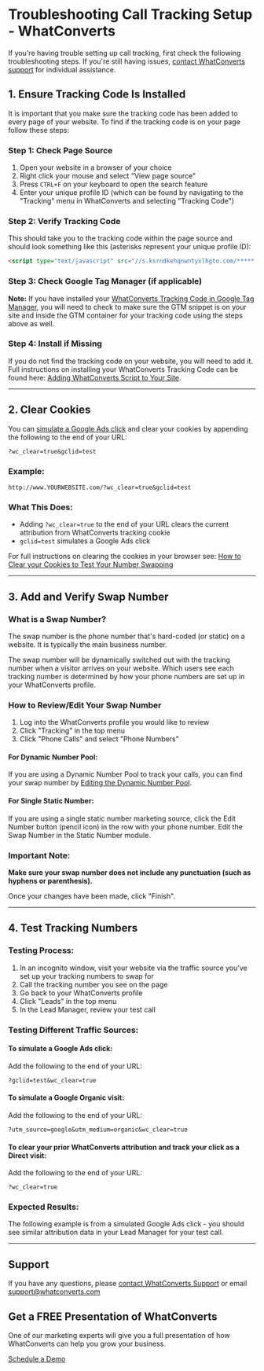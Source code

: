 # Troubleshooting Call Tracking Setup - WhatConverts

If you're having trouble setting up call tracking, first check the following troubleshooting steps. If you're still having issues, [contact WhatConverts support](https://www.whatconverts.com/contact) for individual assistance.

## 1. Ensure Tracking Code Is Installed

It is important that you make sure the tracking code has been added to every page of your website. To find if the tracking code is on your page follow these steps:

### Step 1: Check Page Source
1. Open your website in a browser of your choice
2. Right click your mouse and select "View page source"
3. Press `CTRL+F` on your keyboard to open the search feature
4. Enter your unique profile ID (which can be found by navigating to the "Tracking" menu in WhatConverts and selecting "Tracking Code")

### Step 2: Verify Tracking Code
This should take you to the tracking code within the page source and should look something like this (asterisks represent your unique profile ID):

```html
<script type="text/javascript" src="//s.ksrndkehqnwntyxlhgto.com/*****.js?ver=6.4.3" id="whatconverts-tracking-script-js"></script>
```

### Step 3: Check Google Tag Manager (if applicable)
**Note:** If you have installed your [WhatConverts Tracking Code in Google Tag Manager](https://www.whatconverts.com/help/docs/integrations/google-tag-manager/), you will need to check to make sure the GTM snippet is on your site and inside the GTM container for your tracking code using the steps above as well.

### Step 4: Install if Missing
If you do not find the tracking code on your website, you will need to add it. Full instructions on installing your WhatConverts Tracking Code can be found here: [Adding WhatConverts Script to Your Site](https://www.whatconverts.com/help/docs/getting-started/step-by-step-setup-guide/adding-whatconverts-script-to-your-site/).

---

## 2. Clear Cookies

You can [simulate a Google Ads click](https://www.whatconverts.com/help/docs/integrations/google-ads/testing-your-tracking-number-simulate-a-google-ads-click/) and clear your cookies by appending the following to the end of your URL:

```
?wc_clear=true&gclid=test
```

### Example:
```
http://www.YOURWEBSITE.com/?wc_clear=true&gclid=test
```

### What This Does:
- Adding `?wc_clear=true` to the end of your URL clears the current attribution from WhatConverts tracking cookie
- `gclid=test` simulates a Google Ads click

For full instructions on clearing the cookies in your browser see: [How to Clear your Cookies to Test Your Number Swapping](https://www.whatconverts.com/help/docs/faq/how-to-clear-your-cookies-to-test-your-number-swapping/)

---

## 3. Add and Verify Swap Number

### What is a Swap Number?
The swap number is the phone number that's hard-coded (or static) on a website. It is typically the main business number.

The swap number will be dynamically switched out with the tracking number when a visitor arrives on your website. Which users see each tracking number is determined by how your phone numbers are set up in your WhatConverts profile.

### How to Review/Edit Your Swap Number

1. Log into the WhatConverts profile you would like to review
2. Click "Tracking" in the top menu
3. Click "Phone Calls" and select "Phone Numbers"

#### For Dynamic Number Pool:
If you are using a Dynamic Number Pool to track your calls, you can find your swap number by [Editing the Dynamic Number Pool](https://www.whatconverts.com/help/docs/faq/how-do-i-review-my-dynamic-number-pool-settings/).

#### For Single Static Number:
If you are using a single static number marketing source, click the Edit Number button (pencil icon) in the row with your phone number. Edit the Swap Number in the Static Number module.

### Important Note:
**Make sure your swap number does not include any punctuation (such as hyphens or parenthesis).**

Once your changes have been made, click "Finish".

---

## 4. Test Tracking Numbers

### Testing Process:
1. In an incognito window, visit your website via the traffic source you've set up your tracking numbers to swap for
2. Call the tracking number you see on the page
3. Go back to your WhatConverts profile
4. Click "Leads" in the top menu
5. In the Lead Manager, review your test call

### Testing Different Traffic Sources:

#### To simulate a Google Ads click:
Add the following to the end of your URL:
```
?gclid=test&wc_clear=true
```

#### To simulate a Google Organic visit:
Add the following to the end of your URL:
```
?utm_source=google&utm_medium=organic&wc_clear=true
```

#### To clear your prior WhatConverts attribution and track your click as a Direct visit:
Add the following to the end of your URL:
```
?wc_clear=true
```

### Expected Results:
The following example is from a simulated Google Ads click - you should see similar attribution data in your Lead Manager for your test call.

---

## Support

If you have any questions, please [contact WhatConverts Support](https://www.whatconverts.com/contact) or email [support@whatconverts.com](mailto:support@whatconverts.com)

## Get a FREE Presentation of WhatConverts

One of our marketing experts will give you a full presentation of how WhatConverts can help you grow your business.

[Schedule a Demo](https://www.whatconverts.com/request-a-demo/lets-talk)